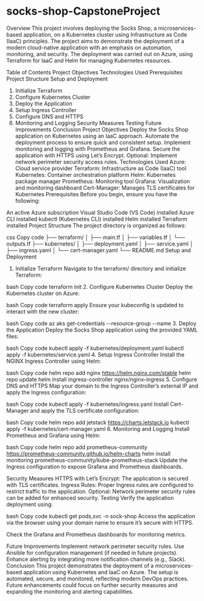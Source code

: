 # socks-shop-CapstoneProject
Overview
This project involves deploying the Socks Shop, a microservices-based application, on a Kubernetes cluster using Infrastructure as Code (IaaC) principles. The project aims to demonstrate the deployment of a modern cloud-native application with an emphasis on automation, monitoring, and security. The deployment was carried out on Azure, using Terraform for IaaC and Helm for managing Kubernetes resources.

Table of Contents
Project Objectives
Technologies Used
Prerequisites
Project Structure
Setup and Deployment
1. Initialize Terraform
2. Configure Kubernetes Cluster
3. Deploy the Application
4. Setup Ingress Controller
5. Configure DNS and HTTPS
6. Monitoring and Logging
Security Measures
Testing
Future Improvements
Conclusion
Project Objectives
Deploy the Socks Shop application on Kubernetes using an IaaC approach.
Automate the deployment process to ensure quick and consistent setup.
Implement monitoring and logging with Prometheus and Grafana.
Secure the application with HTTPS using Let’s Encrypt.
Optional: Implement network perimeter security access rules.
Technologies Used
Azure: Cloud service provider
Terraform: Infrastructure as Code (IaaC) tool
Kubernetes: Container orchestration platform
Helm: Kubernetes package manager
Prometheus: Monitoring tool
Grafana: Visualization and monitoring dashboard
Cert-Manager: Manages TLS certificates for Kubernetes
Prerequisites
Before you begin, ensure you have the following:

An active Azure subscription
Visual Studio Code (VS Code) installed
Azure CLI installed
kubectl (Kubernetes CLI) installed
Helm installed
Terraform installed
Project Structure
The project directory is organized as follows:

css
Copy code
├── terraform/
│   ├── main.tf
│   ├── variables.tf
│   └── outputs.tf
├── kubernetes/
│   ├── deployment.yaml
│   ├── service.yaml
│   ├── ingress.yaml
│   └── cert-manager.yaml
└── README.md
Setup and Deployment
1. Initialize Terraform
Navigate to the terraform/ directory and initialize Terraform:

bash
Copy code
terraform init
2. Configure Kubernetes Cluster
Deploy the Kubernetes cluster on Azure:

bash
Copy code
terraform apply
Ensure your kubeconfig is updated to interact with the new cluster:

bash
Copy code
az aks get-credentials --resource-group <resource-group> --name <cluster-name>
3. Deploy the Application
Deploy the Socks Shop application using the provided YAML files:

bash
Copy code
kubectl apply -f kubernetes/deployment.yaml
kubectl apply -f kubernetes/service.yaml
4. Setup Ingress Controller
Install the NGINX Ingress Controller using Helm:

bash
Copy code
helm repo add nginx https://helm.nginx.com/stable
helm repo update
helm install ingress-controller nginx/nginx-ingress
5. Configure DNS and HTTPS
Map your domain to the Ingress Controller’s external IP and apply the Ingress configuration:

bash
Copy code
kubectl apply -f kubernetes/ingress.yaml
Install Cert-Manager and apply the TLS certificate configuration:

bash
Copy code
helm repo add jetstack https://charts.jetstack.io
kubectl apply -f kubernetes/cert-manager.yaml
6. Monitoring and Logging
Install Prometheus and Grafana using Helm:

bash
Copy code
helm repo add prometheus-community https://prometheus-community.github.io/helm-charts
helm install monitoring prometheus-community/kube-prometheus-stack
Update the Ingress configuration to expose Grafana and Prometheus dashboards.

Security Measures
HTTPS with Let’s Encrypt: The application is secured with TLS certificates.
Ingress Rules: Proper Ingress rules are configured to restrict traffic to the application.
Optional: Network perimeter security rules can be added for enhanced security.
Testing
Verify the application deployment using:

bash
Copy code
kubectl get pods,svc -n sock-shop
Access the application via the browser using your domain name to ensure it’s secure with HTTPS.

Check the Grafana and Prometheus dashboards for monitoring metrics.

Future Improvements
Implement network perimeter security rules.
Use Ansible for configuration management (if needed in future projects).
Enhance alerting by integrating more notification channels (e.g., Slack).
Conclusion
This project demonstrates the deployment of a microservices-based application using Kubernetes and IaaC on Azure. The setup is automated, secure, and monitored, reflecting modern DevOps practices. Future enhancements could focus on further security measures and expanding the monitoring and alerting capabilities.

